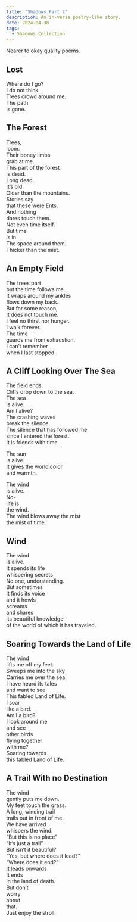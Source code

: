 ```yaml
---
title: "Shadows Part 2"
description: An in-verse poetry-like story. 
date: 2024-04-30
tags:
  - Shadows Collection
---
```


Nearer to okay quality poems. 

## Lost  
Where do I go?    
I do not think.    
Trees crowd around me.    
The path    
is gone.    
  
## The Forest  
Trees,    
loom.    
Their boney limbs    
grab at me.    
This part of the forest    
is dead.    
Long dead.    
It’s old.    
Older than the mountains.    
Stories say    
that these were Ents.    
And nothing    
dares touch them.    
Not even time itself.    
But time    
is in  
The space around them.  
Thicker than the mist.  
  
## An Empty Field  
The trees part    
but the time follows me.    
It wraps around my ankles    
flows down my back.    
But for some reason,    
It does not touch me.    
I feel no thirst nor hunger.    
I walk forever.    
The time    
guards me from exhaustion.    
I can’t remember    
when I last stopped.    
  
## A Cliff Looking Over The Sea  
The field ends.  
Cliffs drop down to the sea.  
The sea  
is alive.  
Am I alive?  
The crashing waves  
break the silence.  
The silence that has followed me  
since I entered the forest.  
It is friends with time.  
  
The sun  
is alive.  
It gives the world color  
and warmth.  
  
The wind  
is alive.  
No-  
life is  
the wind.  
The wind blows away the mist  
the mist of time.  
  
## Wind  
The wind  
is alive.  
It spends its life  
whispering secrets  
No one, understanding.  
But sometimes  
It finds its voice  
and it howls  
screams  
and shares  
its beautiful knowledge  
of the world of which it has traveled.  
  
## Soaring Towards the Land of Life  
The wind  
lifts me off my feet.  
Sweeps me into the sky  
Carries me over the sea.  
I have heard its tales  
and want to see  
This fabled Land of Life.  
I soar  
like a bird.  
Am I a bird?  
I look around me  
and see  
other birds  
flying together  
with me?  
Soaring towards  
this fabled Land of Life.  
  
## A Trail With no Destination  
The wind  
gently puts me down.  
My feet touch the grass.  
A long, winding trail  
trails out in front of me.  
We have arrived  
whispers the wind.  
“But this is no place”  
“It’s just a trail”  
But isn’t it beautiful?  
“Yes, but where does it lead?”  
“Where does it end?”  
It leads onwards  
It ends   
in the land of death.  
But don’t   
worry   
about  
that.  
Just enjoy the stroll.  